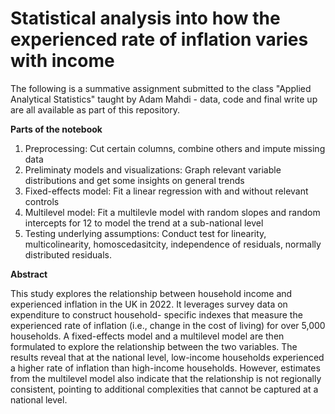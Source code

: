 # Statistical analysis into how the experienced rate of inflation varies with income

The following is a summative assignment submitted to the class "Applied Analytical Statistics" taught by Adam Mahdi - data, code and final write up are all available as part of this repository.

**Parts of the notebook**
1. Preprocessing: Cut certain columns, combine others and impute missing data
2. Preliminaty models and visualizations: Graph relevant variable distributions and get some insights on general trends
3. Fixed-effects model: Fit a linear regression with and without relevant controls
4. Multilevel model: Fit a multilevle model with random slopes and random intercepts for 12 to model the trend at a sub-national level
5. Testing underlying assumptions: Conduct test for linearity, multicolinearity, homoscedasitcity, independence of residuals, normally distributed residuals.

**Abstract**

This study explores the relationship between household income and experienced inflation
in the UK in 2022. It leverages survey data on expenditure to construct household-
specific indexes that measure the experienced rate of inflation (i.e., change in the cost
of living) for over 5,000 households. A fixed-effects model and a multilevel model are
then formulated to explore the relationship between the two variables. The results reveal
that at the national level, low-income households experienced a higher rate of inflation
than high-income households. However, estimates from the multilevel model also indicate
that the relationship is not regionally consistent, pointing to additional complexities that
cannot be captured at a national level.
